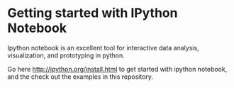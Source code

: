 Getting started with IPython Notebook
================

Ipython notebook is an excellent tool for interactive data analysis, visualization, and prototyping in python.


Go here http://ipython.org/install.html to get started with ipython notebook, and the check out the examples in this repository. 

